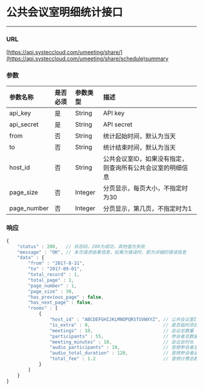 # 公共会议室明细统计接口

---

### URL

[https://api.systeccloud.com/umeeting/share/](https://api.systeccloud.com/umeeting/share/schedule)summary

### 参数

| 参数名称 | 是否必须 | 参数类型 | 描述 |
| :--- | :--- | :--- | :--- |
| api\_key | 是 | String | API key |
| api\_secret | 是 | String | API secret |
| from | 否 | String | 统计起始时间，默认为当天 |
| to | 否 | String | 统计结束时间，默认为当天 |
| host\_id | 否 | String | 公共会议室ID，如果没有指定，则查询所有公共会议室的明细信息 |
| page\_size | 否 | Integer | 分页显示，每页大小，不指定时为30 |
| page\_number | 否 | Integer | 分页显示，第几页，不指定时为1 |

### 响应

```js
{
    "status" : 200,   // 状态码，200为成功，其他值为失败
    "message" : "OK", // 本次请求结果信息，如果为错误时，即为详细的错误信息
    "data" : {
        "from" : "2017-8-31", 
        "to" : "2017-09-01", 
        "total_record" : 1, 
        "total_page" : 1, 
        "page_number" : 1, 
        "page_size" : 30, 
        "has_previous_page" : false,    
        "has_next_page" : false,
        "rooms" : [
            {
                "host_id" : "ABCDEFGHIJKLMNOPQRSTUVWXYZ", // 公共会议室ID
                "is_extra" : 0,                           // 是否临时添加的会议资源
                "meetings" : 10,                          // 会议总数量
                "participants" : 55,                      // 参会者总数量
                "meeting_minutes" : 10,                   // 会议总时长
                "audio_participants" : 10,                // 音频参会者总数量
                "audio_total_duration" : 120,             // 音频参会者通话总时长，单位分钟
                "total_fee" : 1.2                         // 音频计费总数，单位元
            }
        ]
    }
}
```



